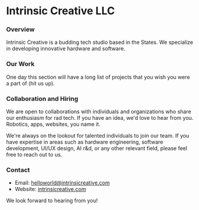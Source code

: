 # Intrinsic Creative LLC

### Overview
Intrinsic Creative is a budding tech studio based in the States. We specialize in developing innovative hardware and software.

### Our Work
One day this section will have a long list of projects that you wish you were a part of (hit us up).

### Collaboration and Hiring
We are open to collaborations with individuals and organizations who share our enthusiasm for rad tech. If you have an idea, we'd love to hear from you. Robotics, apps, websites, you name it.

We're always on the lookout for talented individuals to join our team. If you have expertise in areas such as hardware engineering, software development, UI/UX design, AI r&d, or any other relevant field, please feel free to reach out to us.

### Contact
- Email: [helloworld@intrinsicreative.com](mailto:helloworld@intrinsicreative.com)
- Website: [intrinsicreative.com](https://intrinsicreative.com)

We look forward to hearing from you!
